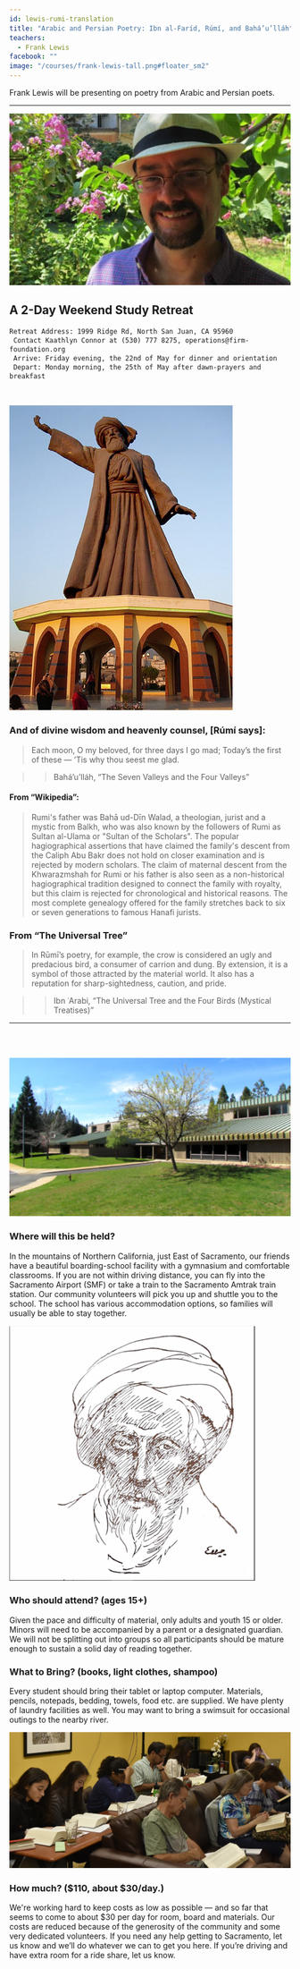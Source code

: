 ```yaml
---
id: lewis-rumi-translation
title: "Arabic and Persian Poetry: Ibn al-Faríd, Rúmí, and Bahá’u’lláh"
teachers:
  - Frank Lewis
facebook: ""
image: "/courses/frank-lewis-tall.png#floater_sm2"
---
```


Frank Lewis will be presenting on poetry from Arabic and Persian poets.

---


![frank lewis](/courses/frank-lewis-wide.png#full)

## A 2-Day Weekend Study Retreat

```
Retreat Address: 1999 Ridge Rd, North San Juan, CA 95960
 Contact Kaathlyn Connor at (530) 777 8275, operations@firm-foundation.org
 Arrive: Friday evening, the 22nd of May for dinner and orientation
 Depart: Monday morning, the 25th of May after dawn-prayers and breakfast
```

<br>

![statue of rumi](/courses/rumi-statue.jpg#floater2)


### And of divine wisdom and heavenly counsel, [Rúmí says]:

> Each moon, O my beloved, for three days I go mad; Today’s the first of these — ’Tis why thou seest me glad.

> > Bahá’u’lláh, “The Seven Valleys and the Four Valleys”


#### From “Wikipedia”:


> Rumi's father was Bahā ud-Dīn Walad, a theologian, jurist and a mystic from Balkh, who was also known by the followers of Rumi as Sultan al-Ulama or "Sultan of the Scholars". The popular hagiographical assertions that have claimed the family's descent from the Caliph Abu Bakr does not hold on closer examination and is rejected by modern scholars. The claim of maternal descent from the Khwarazmshah for Rumi or his father is also seen as a non-historical hagiographical tradition designed to connect the family with royalty, but this claim is rejected for chronological and historical reasons. The most complete genealogy offered for the family stretches back to six or seven generations to famous Hanafi jurists.

### From “The Universal Tree”

> In Rūmī’s poetry, for example, the crow is considered an ugly and predacious bird, a consumer of carrion and dung. By extension, it is a symbol of those attracted by the material world. It also has a reputation for sharp-sightedness, caution, and pride.

> > Ibn ʿArabi, “The Universal Tree and the Four Birds (Mystical Treatises)”


---
<br><br>


![school front](/courses/school-front2.jpg#floater)
### Where will this be held?

In the mountains of Northern California, just East of Sacramento, our friends have a beautiful boarding-school facility with a gymnasium and comfortable classrooms. If you are not within driving distance, you can fly into the Sacramento Airport (SMF) or take a train to the Sacramento Amtrak train station. Our community volunteers will pick you up and shuttle you to the school. The school has various accommodation options, so families will usually be able to stay together.



![farid by gibran](/courses/farid-by-gibran.png#floater2)
### Who should attend? (ages 15+)

Given the pace and difficulty of material, only adults and youth 15 or older. Minors will need to be accompanied by a parent or a designated guardian. We will not be splitting out into groups so all participants should be mature enough to sustain a solid day of reading together.



### What to Bring? (books, light clothes, shampoo)

Every student should bring their tablet or laptop computer. Materials, pencils, notepads, bedding, towels, food etc. are supplied. We have plenty of laundry facilities as well. You may want to bring a swimsuit for occasional outings to the nearby river.


![participants](/db-challenge/db-banner-2019.jpg#floater)

### How much? ($110, about $30/day.)

We're working hard to keep costs as low as possible — and so far that seems to come to about $30 per day for room, board and materials. Our costs are reduced because of the generosity of the community and some very dedicated volunteers. If you need any help getting to Sacramento, let us know and we’ll do whatever we can to get you here. If you’re driving and have extra room for a ride share, let us know.

<br><br><br><br>

